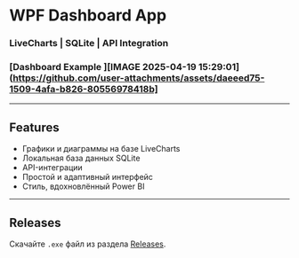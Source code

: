 # WPF Dashboard App

### LiveCharts | SQLite | API Integration

### [Dashboard Example ][IMAGE 2025-04-19 15:29:01](https://github.com/user-attachments/assets/daeeed75-1509-4afa-b826-80556978418b]


---

## Features

- Графики и диаграммы на базе LiveCharts
- Локальная база данных SQLite
- API-интеграции
- Простой и адаптивный интерфейс
- Стиль, вдохновлённый Power BI

---

## Releases

Скачайте `.exe` файл из раздела [Releases](./releases/).
